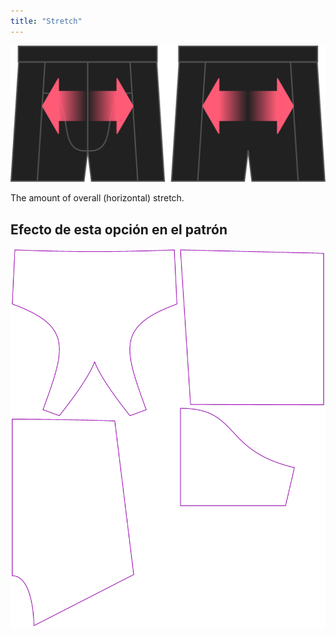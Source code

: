 ```yaml
---
title: "Stretch"
---
```


![The stretch option on Bruce](./stretch.svg)

The amount of overall (horizontal) stretch.

## Efecto de esta opción en el patrón

![This image shows the effect of this option by superimposing several variants that have a different value for this option](bruce_stretch_sample.svg "Effect of this option on the pattern")
